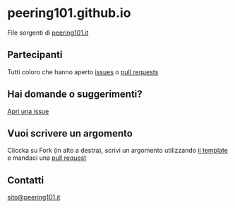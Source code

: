 # peering101.github.io
File sorgenti di [peering101.it](https://www.peering101.it)

## Partecipanti
Tutti coloro che hanno aperto [issues](https://github.com/peering101/peering101.github.io/issues) o [pull requests](https://github.com/peering101/peering101.github.io/pulls)

## Hai domande o suggerimenti?
[Apri una issue](https://github.com/peering101/peering101.github.io/issues/new)

## Vuoi scrivere un argomento
Cliccka su Fork (in alto a destra), scrivi un argomento utilizzando [il template](https://raw.githubusercontent.com/peering101/peering101.github.io/master/topic_template.md) e mandaci una [pull request](https://github.com/peering101/peering101.github.io/compare)

## Contatti
[sito@peering101.it](mailto:sito@peering101.it)
